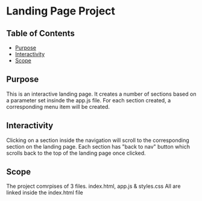# Landing Page Project

## Table of Contents

* [Purpose](#Purpose)
* [Interactivity](#Interactivity)
* [Scope](#Scope)

## Purpose
This is an interactive landing page. It creates a number of sections based on a parameter set insinde the app.js file. For each section created, a corresponding menu item will be created.

## Interactivity
Clicking on a section inside the navigation will scroll to the corresponding section on the landing page. Each section has "back to nav" button which scrolls back to the top of the landing page once clicked.

## Scope

The project comrpises of 3 files. index.html, app.js & styles.css
All are linked inside the index.html file
